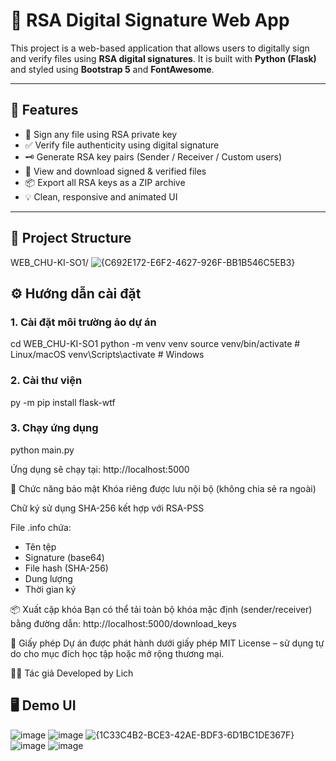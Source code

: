 # 🔐 RSA Digital Signature Web App

This project is a web-based application that allows users to digitally sign and verify files using **RSA digital signatures**. It is built with **Python (Flask)** and styled using **Bootstrap 5** and **FontAwesome**.

---

## 🌟 Features

- 🔏 Sign any file using RSA private key
- ✅ Verify file authenticity using digital signature
- 🗝️ Generate RSA key pairs (Sender / Receiver / Custom users)
- 📂 View and download signed & verified files
- 📦 Export all RSA keys as a ZIP archive
- 💡 Clean, responsive and animated UI

---


## 📁 Project Structure

WEB_CHU-KI-SO1/
![{C692E172-E6F2-4627-926F-BB1B546C5EB3}](https://github.com/user-attachments/assets/92b0437a-ae57-4bd5-93c9-c0e0a98585d9)

## ⚙️ Hướng dẫn cài đặt

### 1. Cài đặt môi trường ảo dự án
cd WEB_CHU-KI-SO1
python -m venv venv
source venv/bin/activate     # Linux/macOS
venv\Scripts\activate        # Windows

### 2. Cài thư viện
py -m pip install flask-wtf  

### 3. Chạy ứng dụng
python main.py

Ứng dụng sẽ chạy tại: http://localhost:5000

🔐 Chức năng bảo mật
Khóa riêng được lưu nội bộ (không chia sẻ ra ngoài)

Chữ ký sử dụng SHA-256 kết hợp với RSA-PSS

File .info chứa:
+ Tên tệp
+ Signature (base64)
+ File hash (SHA-256)
+ Dung lượng
+ Thời gian ký

📦 Xuất cặp khóa
Bạn có thể tải toàn bộ khóa mặc định (sender/receiver) bằng đường dẫn:
   http://localhost:5000/download_keys

📜 Giấy phép
Dự án được phát hành dưới giấy phép MIT License – sử dụng tự do cho mục đích học tập hoặc mở rộng thương mại.

👨‍💻 Tác giả
Developed by Lich

## 🖥️ Demo UI
![image](https://github.com/user-attachments/assets/da1c8efe-a2e5-47ac-8341-0a40550a0852)
![image](https://github.com/user-attachments/assets/9c60e97d-ba48-40ae-83b5-6b4ab6c8997c)
![{1C33C4B2-BCE3-42AE-BDF3-6D1BC1DE367F}](https://github.com/user-attachments/assets/b022fddf-2a99-4fdf-8f44-4d5708feb197)
![image](https://github.com/user-attachments/assets/d218d3ec-d577-4370-8e83-2299b617566e)
![image](https://github.com/user-attachments/assets/79672458-258a-474e-ac39-71590541b48d)



